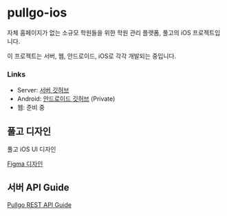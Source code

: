 # pullgo-ios

자체 홈페이지가 없는 소규모 학원들을 위한 학원 관리 플랫폼, 풀고의 iOS 프로젝트입니다.

이 프로젝트는 서버, 웹, 안드로이드, iOS로 각각 개발되는 중입니다.

### Links
- Server: [서버 깃허브](https://github.com/FirstianB101/pullgo-server)
- Android: [안드로이드 깃허브](https://github.com/FirstianB101/pullgo-android) (Private)
- 웹: 준비 중

## 풀고 디자인

풀고 iOS UI 디자인

[Figma 디자인](https://www.figma.com/file/Rb2LGEYgo4t3dqHyhipBUg/Pullgo?node-id=0%3A1)

## 서버 API Guide

[Pullgo REST API Guide](https://api.pullgo.kr/v1/docs/api-guide.html)
